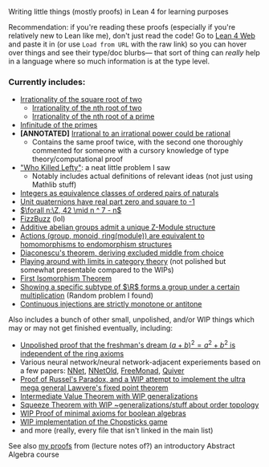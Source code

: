 Writing little things (mostly proofs) in Lean 4 for learning purposes

Recommendation: if you're reading these proofs (especially if you're relatively new to Lean like me), don't just read the code! Go to [Lean 4 Web](https://live.lean-lang.org/) and paste it in (or use `Load from URL` with the raw link) so you can hover over things and see their type/doc blurbs— that sort of thing can _really_ help in a language where so much information is at the type level.

### Currently includes:
- [Irrationality of the square root of two](Misc/SqrtTwoIrrational.lean)
    - [Irrationality of the nth root of two](Misc/NrtTwoIrrational.lean)
    - [Irrationality of the nth root of a prime](Misc/NrtPrimeIrrational.lean)
- [Infinitude of the primes](Misc/InfPrimes.lean)
- **\[ANNOTATED\]** [Irrational to an irrational power could be rational](Misc/IrrationalPowIrrationalRational.lean)
    - Contains the same proof twice, with the second one thoroughly commented for someone with a cursory knowledge of type theory/computational proof
- ["Who Killed Lefty"](Misc/WhoKilledLefty.lean): a neat little problem I saw
    - Notably includes actual definitions of relevant ideas (not just using Mathlib stuff)
- [Integers as equivalence classes of ordered pairs of naturals](Misc/IntAsOrderedPairs.lean)
- [Unit quaternions have real part zero and square to -1](Misc/UnitQuaternion.lean)
- [$\forall n:\Z, 42 \mid n ^ 7 - n$](Misc/42DvdNPow7MinusN.lean)
- [FizzBuzz](Misc/FizzBuzz.lean) (lol)
- [Additive abelian groups admit a unique Z-Module structure](Misc/AddCommGroupZModule.lean)
- [Actions (group, monoid, ring(module)) are equivalent to homomorphisms to endomorphism structures](Misc/Actions.lean)
- [Diaconescu's theorem, deriving excluded middle from choice](Misc/Diaconescu.lean)
- [Playing around with limits in category theory](Misc/CategoricalLimits.lean) (not polished but somewhat presentable compared to the WIPs)
- [First Isomorphism Theorem](Misc/FirstIso.lean)
- [Showing a specific subtype of $\R$ forms a group under a certain multiplication](Misc/CustomRealGroup.lean) (Random problem I found)
- [Continuous injections are strictly monotone or antitone](Misc/ContinuousInjectionMonotone.lean)

Also includes a bunch of other small, unpolished, and/or WIP things which may or may not get finished eventually, including:
- [Unpolished proof that the freshman's dream $(a+b)^2=a^2+b^2$ is independent of the ring axioms](Misc/FreshmansDreamIndepRing.lean)
- Various neural network/neural network-adjacent experiements based on a few papers: [NNet](Misc/NNet.lean), [NNetOld](Misc/NNetOld.lean), [FreeMonad](Misc/FreeMonad.lean), [Quiver](Misc/Quiver.lean)
- [Proof of Russel's Paradox, and a WIP attempt to implement the ultra mega general Lawvere's fixed point theorem](Misc/RusselsParadox.lean)
- [Intermediate Value Theorem with WIP generalizations](Misc/IntermediateValue.lean)
- [Squeeze Theorem with WIP ~generalizations/stuff about order topology](Misc/SqueezeTheorem.lean)
- [WIP Proof of minimal axioms for boolean algebras](Misc/BooleanAlgebra.lean)
- [WIP implementation of the Chopsticks game](Misc/Chopsticks.lean)
- and more (really, every file that isn't linked in the main list)

See also [my proofs](https://github.com/TheCob11/PaulinIntroToAbstractAlgebra) from (lecture notes of?) an introductory Abstract Algebra course
